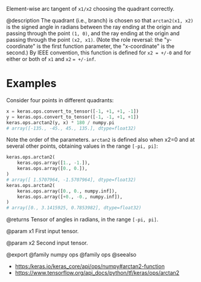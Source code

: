 Element-wise arc tangent of `x1/x2` choosing the quadrant correctly.

@description
The quadrant (i.e., branch) is chosen so that `arctan2(x1, x2)` is the
signed angle in radians between the ray ending at the origin and passing
through the point `(1, 0)`, and the ray ending at the origin and passing
through the point `(x2, x1)`. (Note the role reversal: the "y-coordinate"
is the first function parameter, the "x-coordinate" is the second.) By IEEE
convention, this function is defined for `x2 = +/-0` and for either or both
of `x1` and `x2` `= +/-inf`.

# Examples
Consider four points in different quadrants:
```python
x = keras.ops.convert_to_tensor([-1, +1, +1, -1])
y = keras.ops.convert_to_tensor([-1, -1, +1, +1])
keras.ops.arctan2(y, x) * 180 / numpy.pi
# array([-135., -45., 45., 135.], dtype=float32)
```

Note the order of the parameters. `arctan2` is defined also when x2=0 and
at several other points, obtaining values in the range `[-pi, pi]`:
```python
keras.ops.arctan2(
    keras.ops.array([1., -1.]),
    keras.ops.array([0., 0.]),
)
# array([ 1.5707964, -1.5707964], dtype=float32)
keras.ops.arctan2(
    keras.ops.array([0., 0., numpy.inf]),
    keras.ops.array([+0., -0., numpy.inf]),
)
# array([0., 3.1415925, 0.7853982], dtype=float32)
```

@returns
Tensor of angles in radians, in the range `[-pi, pi]`.

@param x1
First input tensor.

@param x2
Second input tensor.

@export
@family numpy ops
@family ops
@seealso
+ <https:/keras.io/keras_core/api/ops/numpy#arctan2-function>
+ <https://www.tensorflow.org/api_docs/python/tf/keras/ops/arctan2>
